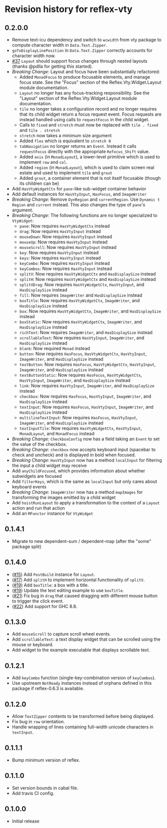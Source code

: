 # Revision history for reflex-vty

## 0.2.0.0
* Remove text-icu dependency and switch to `wcwidth` from vty package to compute character width in `Data.Text.Zipper`.
* `goToDisplayLinePosition` in `Data.Text.Zipper` correctly accounts for character width now.
* [#37](https://github.com/reflex-frp/reflex-vty/issues/37) `Layout` should support focus changes through nested layouts (thanks @pdlla for getting this started).
* _Breaking Change_: Layout and focus have been substantially refactored:
  * Added `MonadFocus` to produce focusable elements, and manage focus state. See the "Focus" section of the Reflex.Vty.Widget.Layout module documentation.
  * `Layout` no longer has any focus-tracking responsibility. See the "Layout" section of the Reflex.Vty.Widget.Layout module documentation.
  * `tile` no longer takes a configuration record and no longer requires that its child widget return a focus request event. Focus requests are instead handled using calls to `requestFocus` in the child widget.
  * Calls to `fixed` and `stretch` must now be replaced with `tile . fixed` and `tile . stretch`
  * `stretch` now takes a minimum size argument
  * Added `flex` which is equivalent to `stretch 0`
  * `tabNavigation` no longer returns an `Event`. Instead it calls `requestFocus` directly with the appropriate `Refocus_Shift` value.
  * Added `axis` (in `MonadLayout`), a lower-level primitive which is used to implement `row` and `col`.
  * Added `region` (in `MonadLayout`), which is used to claim screen real estate and used to implement `tile` and `grout`
  * Added `grout`, a container element that is not itself focusable (though its children can be)
* Add `HasVtyWidgetCtx` for `pane`-like sub-widget container behavior
* Add default instances for `HasVtyInput`, `HasFocus`, and `ImageWriter`
* _Breaking Change_: Remove `DynRegion` and `currentRegion`. Use `Dynamic t Region`  and `current` instead. This also changes the type of `pane`'s argument.
* _Breaking Change_: The following functions are no longer specialized to `VtyWidget`:
  * `pane`: Now requires `HasVtyWidgetCtx` instead
  * `drag`: Now requires `HasVtyInput` instead
  * `mouseDown`: Now requires `HasVtyInput` instead
  * `mouseUp`: Now requires `HasVtyInput` instead
  * `mouseScroll`: Now requires `HasVtyInput` instead
  * `key`: Now requires `HasVtyInput` instead
  * `keys`: Now requires `HasVtyInput` instead
  * `keyCombo`: Now requires `HasVtyInput` instead
  * `keyCombos`: Now requires `HasVtyInput` instead
  * `splitV`: Now requires `HasVtyWidgetCtx` and `HasDisplaySize` instead
  * `splitH`: Now requires `HasVtyWidgetCtx` and `HasDisplaySize` instead
  * `splitVDrag`: Now requires `HasVtyWidgetCtx`, `HasVtyInput`,  and `HasDisplaySize` instead
  * `fill`: Now requires `ImageWriter` and `HasDisplaySize`  instead
  * `boxTitle`: Now requires `HasVtyWidgetCtx`, `ImageWriter`, and `HasDisplaySize`  instead
  * `box`: Now requires `HasVtyWidgetCtx`, `ImageWriter`, and `HasDisplaySize`  instead
  * `boxStatic`: Now requires `HasVtyWidgetCtx`, `ImageWriter`, and `HasDisplaySize`  instead
  * `richText`: Now requires `ImageWriter`, and `HasDisplaySize`  instead
  * `scrollableText`: Now requires `HasVtyInput`, `ImageWriter`, and `HasDisplaySize`  instead
  * `blank`: Now required `Monad` instead
  * `button`: Now requires `HasFocus`, `HasVtyWidgetCtx`, `HasVtyInput`, `ImageWriter`, and `HasDisplaySize`  instead
  * `textButton`: Now requires `HasFocus`, `HasVtyWidgetCtx`, `HasVtyInput`, `ImageWriter`, and `HasDisplaySize`  instead
  * `textButtonStatic`: Now requires `HasFocus`, `HasVtyWidgetCtx`, `HasVtyInput`, `ImageWriter`, and `HasDisplaySize`  instead
  * `link`: Now requires `HasVtyInput`, `ImageWriter`, and `HasDisplaySize`  instead
  * `checkbox`: Now requires `HasFocus`, `HasVtyInput`, `ImageWriter`, and `HasDisplaySize`  instead
  * `textInput`: Now requires `HasFocus`, `HasVtyInput`, `ImageWriter`, and `HasDisplaySize`  instead
  * `multilineTextInput`: Now requires `HasFocus`, `HasVtyInput`, `ImageWriter`, and `HasDisplaySize`  instead
  * `textInputTile`: Now requires `HasVtyWidgetCtx`, `HasVtyInput`, `MonadLayout`, and `MonadFocus` instead
* _Breaking Change_: `CheckboxConfig` now has a field taking an `Event` to set the value of the checkbox.
* _Breaking Change_: `checkbox` now accepts keyboard input (spacebar to check and uncheck) and is displayed in bold when focused.
* _Breaking Change_: `HasVtyInput` now has a method `localInput` for filtering the input a child widget may receive
* Add `anyChildFocused`, which provides information about whether subwidgets are focused
* Add `filterKeys`, which is the same as `localInput` but only cares about keyboard events
* _Breaking Change_: `ImageWriter` now has a method `mapImages` for transforming the images emitted by a child widget
* Add `hoistRunLayout` to apply a transformation to the context of a `Layout` action and run that action
* Add an `MFunctor` instance for `VtyWidget`

## 0.1.4.1
* Migrate to new dependent-sum / dependent-map (after the "some" package split)

## 0.1.4.0
* ([#15](https://github.com/reflex-frp/reflex-vty/pull/15)) Add `PostBuild` instance for `Layout`.
* ([#17](https://github.com/reflex-frp/reflex-vty/pull/17)) Add `splitH` to implement horizontal functionality of `splitV`.
* ([#19](https://github.com/reflex-frp/reflex-vty/pull/19)) Add `boxTitle`: a box with a title.
* ([#19](https://github.com/reflex-frp/reflex-vty/pull/19)) Update the text editing example to use `boxTitle`.
* ([#21](https://github.com/reflex-frp/reflex-vty/pull/21)) Fix bug in `drag` that caused dragging with different mouse button to trigger the click event.
* ([#22](https://github.com/reflex-frp/reflex-vty/pull/22)) Add support for GHC 8.8.

## 0.1.3.0
* Add `mouseScroll` to capture scroll wheel events.
* Add `scrollableText`: a text display widget that can be scrolled using the mouse or keyboard.
* Add widget to the example executable that displays scrollable text.

## 0.1.2.1
* Add `keyCombo` function (single-key-combination version of `keyCombos`).
* Use upstream `NotReady` instances instead of orphans defined in this package if reflex-0.6.3 is available.

## 0.1.2.0
* Allow `TextZipper` contents to be transformed before being displayed.
* Fix bug in `row` orientation.
* Handle wrapping of lines containing full-width unicode characters in `textInput`.

## 0.1.1.1
* Bump minimum version of reflex.

## 0.1.1.0
* Set version bounds in cabal file.
* Add travis CI config.

## 0.1.0.0
* Initial release
